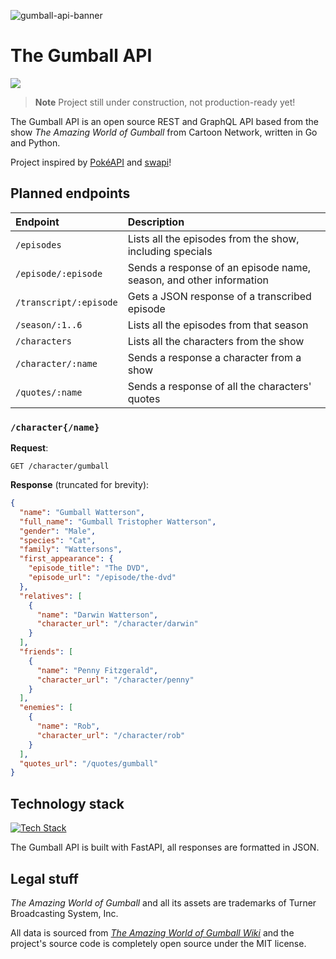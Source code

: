 ![gumball-api-banner](https://user-images.githubusercontent.com/94678583/215496765-7b90d67f-27cf-427b-8fdb-9abf8acb150a.png)

# The Gumball API

![](https://img.shields.io/github/license/kuroji-fusky/The-Gumball-API)

> **Note**
> Project still under construction, not production-ready yet!

The Gumball API is an open source REST and GraphQL API based from the
show *The Amazing World of Gumball* from Cartoon Network, written in Go and Python.

Project inspired by [PokéAPI](https://pokeapi.co/about) and [swapi](https://swapi.dev/about)!

## Planned endpoints
| Endpoint                | Description                                                        |
|:------------------------|:-------------------------------------------------------------------|
| `/episodes`             | Lists all the episodes from the show, including specials           |
| `/episode/:episode`     | Sends a response of an episode name, season, and other information |
| `/transcript/:episode`  | Gets a JSON response of a transcribed episode                      |
| `/season/:1..6`         | Lists all the episodes from that season                            |
| `/characters`           | Lists all the characters from the show                             |
| `/character/:name`      | Sends a response a character from a show                           |
| `/quotes/:name`         | Sends a response of all the characters' quotes                     |

### `/character{/name}`

**Request**:
```
GET /character/gumball
```

**Response** (truncated for brevity):
```json
{
  "name": "Gumball Watterson",
  "full_name": "Gumball Tristopher Watterson",
  "gender": "Male",
  "species": "Cat",
  "family": "Wattersons",
  "first_appearance": {
    "episode_title": "The DVD",
    "episode_url": "/episode/the-dvd"
  },
  "relatives": [
    {
      "name": "Darwin Watterson",
      "character_url": "/character/darwin"
    }
  ],
  "friends": [
    {
      "name": "Penny Fitzgerald",
      "character_url": "/character/penny"
    }
  ],
  "enemies": [
    {
      "name": "Rob",
      "character_url": "/character/rob"
    }
  ],
  "quotes_url": "/quotes/gumball"
}
```

## Technology stack

[![Tech Stack](https://skillicons.dev/icons?i=py,fastapi,graphql,cloudflare)](https://skillicons.dev)

The Gumball API is built with FastAPI, all responses are formatted in JSON.

## Legal stuff

*The Amazing World of Gumball* and all its assets are trademarks of
Turner Broadcasting System, Inc.

All data is sourced from [*The Amazing World of Gumball Wiki*][wiki] and the
project's source code is completely open source under the MIT license.

[wiki]: https://theamazingworldofgumball.fandom.com
